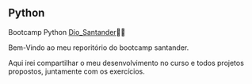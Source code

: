 ## Python

Bootcamp Python [Dio_Santander](https://www.dio.me)👨‍💻

Bem-Vindo ao meu reporitório do bootcamp santander.

Aqui irei compartilhar o meu desenvolvimento no curso e todos projetos propostos, juntamente com os exercícios.
